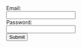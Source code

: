   <form action="javascript:signup()">
    <label for = "email" class = "label-1">Email:</label><br>
    <input type = "text" id = "email" name = "email" class = "input-1"><br>
    <label for = "password" class = "label-1">Password:</label><br>
    <input type = "password" id = "password" name = "password" class = "input-1"><br>
    <input value="Submit" type="submit" class="button"/>
  <form>

<script>
function signup() {

    const data1 = new FormData(event.target);
    const email1 = data1.get("email");
    const password1 = data1.get("password");



    //const url = "https://everittcheng.tk/api/login/";
    const url = "http://localhost:8195/api/login/"

    const options = {
        method: 'GET', 
        mode: 'cors', 
        cache: 'default', 
        credentials: 'omit', 
        headers: {
        'Content-Type': 'application/json'
        },
    };

    // Make a GET request to retrieve a list of all existing emails

    fetch(url, options)
        .then(response => {
            if (response.status !== 200) {
                const errorMsg = 'Database response error: ' + response.status;
                console.log(errorMsg);
                const tr = document.createElement("tr");
                const td = document.createElement("td");
                td.innerHTML = errorMsg;
                tr.appendChild(td);
                userz.appendChild(tr);
                return;
            }
            response.json().then(data => {
                for (const row of data) {

                const tr = document.createElement("tr");

                const id = document.createElement("td");
                const email = document.createElement("td");
                const password = document.createElement("td");


                id.innerHTML = row.id;
                email.innerHTML = row.email;
                password.innerHTML = row.password;


                if (row.email == email1) {
                    var repeat = "repeat";
                }              
                }
            })
        })
    
    window.alert(repeat);
    // if (repeat == "repeat") {
    //     window.alert("Email already in use.");
    // } else {
    //     function inputper(event) {
    //         event.preventDefault();
    //         const data = new FormData(event.target);
    //         //var purl = "https://everittcheng.tk/api/login/post/?"
    //         var purl = "http://localhost:8195/api/login/post/?" 
    //         const urldata = new URLSearchParams(data).toString();
    //         fetch(purl + urldata, {
    //             method: "POST",
    //             mode: "no-cors",
    //             headers: {
    //                 "Content-Type": "application/json"
    //             }
    //         });
    //         const make = document.getElementById("createuser");
    //         make.addEventListener("submit", inputper);
    //     }
        
    // }
    };


</script>

